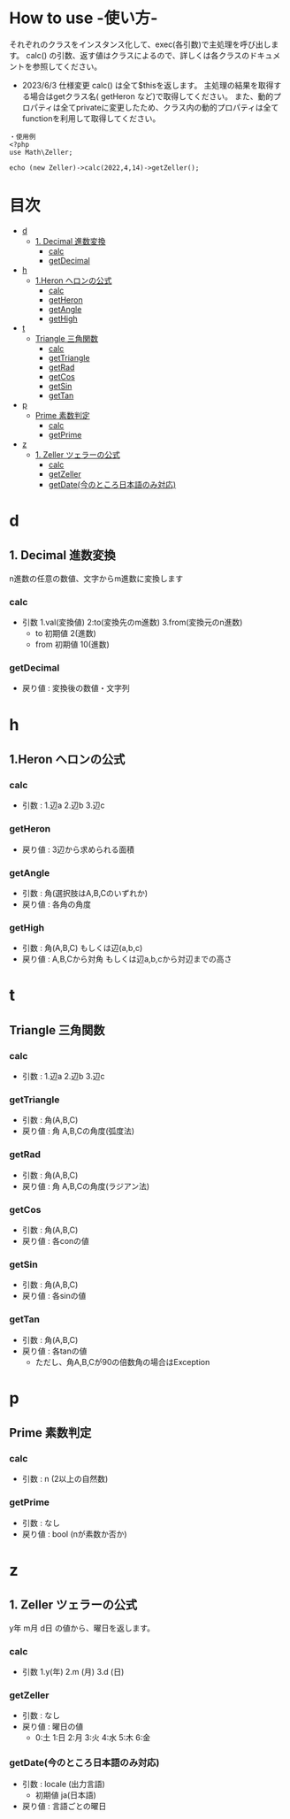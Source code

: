 # How to use -使い方- <!-- omit in toc -->
それぞれのクラスをインスタンス化して、exec(各引数)で主処理を呼び出します。
calc() の引数、返す値はクラスによるので、詳しくは各クラスのドキュメントを参照してください。
- 2023/6/3 仕様変更
calc() は全て$thisを返します。
主処理の結果を取得する場合はgetクラス名( getHeron など)で取得してください。
また、動的プロパティは全てprivateに変更したため、クラス内の動的プロパティは全てfunctionを利用して取得してください。
```
・使用例
<?php
use Math\Zeller;

echo (new Zeller)->calc(2022,4,14)->getZeller();
```

# 目次 <!-- omit in toc -->
- [d](#d)
  - [1. Decimal 進数変換](#1-decimal-進数変換)
    - [calc](#calc)
    - [getDecimal](#getdecimal)
- [h](#h)
  - [1.Heron ヘロンの公式](#1heron-ヘロンの公式)
    - [calc](#calc-1)
    - [getHeron](#getheron)
    - [getAngle](#getangle)
    - [getHigh](#gethigh)
- [t](#t)
  - [Triangle 三角関数](#triangle-三角関数)
    - [calc](#calc-2)
    - [getTriangle](#gettriangle)
    - [getRad](#getrad)
    - [getCos](#getcos)
    - [getSin](#getsin)
    - [getTan](#gettan)
- [p](#p)
  - [Prime 素数判定](#prime-素数判定)
    - [calc](#calc-3)
    - [getPrime](#getprime)
- [z](#z)
  - [1. Zeller ツェラーの公式](#1-zeller-ツェラーの公式)
    - [calc](#calc-4)
    - [getZeller](#getzeller)
    - [getDate(今のところ日本語のみ対応)](#getdate今のところ日本語のみ対応)

# d
## 1. Decimal 進数変換
n進数の任意の数値、文字からm進数に変換します
### calc
- 引数 1.val(変換値) 2:to(変換先のm進数) 3.from(変換元のn進数)
  - to 初期値 2(進数)
  - from 初期値 10(進数)
### getDecimal
- 戻り値 : 変換後の数値・文字列

# h
## 1.Heron ヘロンの公式
### calc
- 引数 : 1.辺a 2.辺b 3.辺c
### getHeron
- 戻り値 : 3辺から求められる面積
### getAngle
- 引数 : 角(選択肢はA,B,Cのいずれか)
- 戻り値 : 各角の角度
### getHigh
- 引数 : 角(A,B,C) もしくは辺(a,b,c)
- 戻り値 : A,B,Cから対角 もしくは辺a,b,cから対辺までの高さ

# t
## Triangle 三角関数
### calc
- 引数 : 1.辺a 2.辺b 3.辺c
### getTriangle
- 引数 : 角(A,B,C)
- 戻り値 : 角 A,B,Cの角度(弧度法)
### getRad
- 引数 : 角(A,B,C)
- 戻り値 : 角 A,B,Cの角度(ラジアン法)
### getCos
- 引数 : 角(A,B,C)
- 戻り値 : 各conの値
### getSin
- 引数 : 角(A,B,C)
- 戻り値 : 各sinの値
### getTan
- 引数 : 角(A,B,C)
- 戻り値 : 各tanの値
  - ただし、角A,B,Cが90の倍数角の場合はException

# p
## Prime 素数判定
### calc
- 引数 : n (2以上の自然数)
### getPrime
- 引数 : なし
- 戻り値 : bool (nが素数か否か)

# z
## 1. Zeller ツェラーの公式
y年 m月 d日 の値から、曜日を返します。
### calc
- 引数 1.y(年) 2.m (月) 3.d (日)
### getZeller
- 引数 : なし
- 戻り値 : 曜日の値
  - 0:土 1:日 2:月 3:火 4:水 5:木 6:金
### getDate(今のところ日本語のみ対応)
- 引数 : locale (出力言語)
  - 初期値 ja(日本語)
- 戻り値 : 言語ごとの曜日
